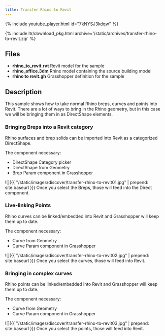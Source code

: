 ```yaml
---
title: Transfer Rhino to Revit
---
```


<!-- intro video -->
{% include youtube_player.html id="7kNYSJ3kdqw" %}

{% include ltr/download_pkg.html archive='/static/archives/transfer-rhino-to-revit.zip' %}


## Files

- **rhino_to_revit.rvt** Revit model for the sample
- **rhino_office.3dm** Rhino model containing the source building model
- **rhino to revit.gh** Grasshopper definition for the sample

## Description

This sample shows how to take normal Rhino breps, curves and points into Revit. There are a lot of ways to bring in the Rhino geometry, but in this case we will be bringing them in as DirectShape elements.

### Bringing Breps into a Revit category
Rhino surfaces and brep solids can be imported into Revit as a categorized DirectShape.

The component necessary:
- DirectShape Category picker
- DirectShape from Geometry
- Brep Param component in Grasshopper

![]({{ "/static/images/discover/transfer-rhino-to-revit01.jpg" | prepend: site.baseurl }})
Once you select the Breps, those will feed into the Direct component.

### Live-linking Points
Rhino curves can be linked/embedded into Revit and Grasshopper will keep them up to date.

The component necessary:
- Curve from Geometry
- Curve Param component in Grasshopper

![]({{ "/static/images/discover/transfer-rhino-to-revit02.jpg" | prepend: site.baseurl }})
Once you select the curves, those will feed into Revit.

### Bringing in complex curves
Rhino points can be linked/embedded into Revit and Grasshopper will keep them up to date.

The component necessary:
- Curve from Geometry
- Curve Param component in Grasshopper

![]({{ "/static/images/discover/transfer-rhino-to-revit03.jpg" | prepend: site.baseurl }})
Once you select the points, those will feed into Revit.
